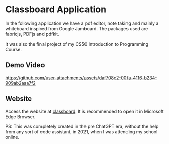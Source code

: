 # Classboard Application 
In the following application we have a pdf editor, note taking and mainly a whiteboard inspired from Google Jamboard.
The packages used are fabricjs, PDFjs and pdfkit.

It was also the final project of my CS50 Introduction to Programming Course.
## Demo Video
https://github.com/user-attachments/assets/daf708c2-00fa-4116-b234-909ab2aaa7f2


## Website
Access the website at [classboard](https://classboard.netlify.app/). 
It is recommended to open it in Microsoft Edge Browser.


PS: This was completely created in the pre ChatGPT era, without the help from any sort of code assistant, in 2021, when I was attending my school online.
